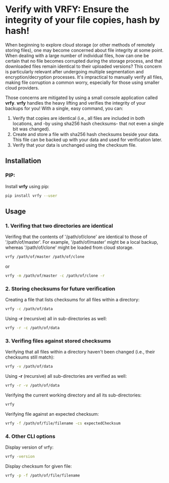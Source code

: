 ﻿# Verify with VRFY: Ensure the integrity of your file copies, hash by hash!

When beginning to explore cloud storage (or other methods of remotely storing files), one may become concerned about file integrity at some point. When dealing with a large number of individual files, how can one be certain that no file becomes corrupted during the storage process, and that downloaded files remain identical to their uploaded versions? This concern is particularly relevant after undergoing multiple segmentation and encryption/decryption processes. It's impractical to manually verify all files, making file corruption a common worry, especially for those using smaller cloud providers. 

Those concerns are mitigated by using a small console application called **vrfy**. **vrfy** handles the heavy lifting and verifies the integrity of your backups for you!
With a single, easy command, you can:

1. Verify that copies are identical (i.e., all files are included in both locations, and -by using sha256 hash checksums- that not even a single bit was changed).
2. Create and store a file with sha256 hash checksums beside your data. This file can be backed up with your data and used for verification later.
3. Verify that your data is unchanged using the checksum file.

## Installation
### PIP: 
Install **vrfy** using pip:
```bash
pip install vrfy --user
```
 
## Usage
### 1. Verifing that two directories are identical
Verifing that the contents of '/path/of/clone' are identical to those of '/path/of/master'. For example, '/path/of/master' might be a local backup, whereas '/path/of/clone' might be loaded from cloud storage. 
```bash
vrfy /path/of/master /path/of/clone
```
or
```bash
vrfy -m /path/of/master -c /path/of/clone -r
```
### 2. Storing checksums for future verification
Creating a file that lists checksums for all files within a directory:
```bash
vrfy -c /path/of/data
```
Using **-r** (recursive) all in sub-directories as well:
```bash
vrfy -r -c /path/of/data
```
### 3. Verifing files against stored checksums
Verifying that all files within a directory haven't been changed (i.e., their checksums still match):
```bash
vrfy -v /path/of/data
```
Using **-r** (recursive) all sub-directories are verified as well:
```bash
vrfy -r -v /path/of/data
```
Verifying the current working directory and all its sub-directories:
```bash
vrfy
```
Verifying file against an expected checksum:
```bash
vrfy -f /path/of/file/filename -cs expectedChecksum
```
### 4. Other CLI options
Display version of vrfy:
```bash
vrfy -version
```
Display checksum for given file:
```bash
vrfy -p -f /path/of/file/filename
```
